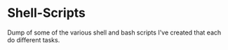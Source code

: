 # Shell-Scripts
Dump of some of the various shell and bash scripts I've created that each do different tasks.


